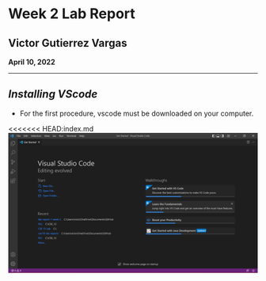 # Week 2 Lab Report

## Victor Gutierrez Vargas 

**April 10, 2022**

---

## *Installing VScode*

* For the first procedure, vscode must be downloaded on your computer. 

<<<<<<< HEAD:index.md
![Installing VScode](https://github.com/victorvm77/lab-report-1-week-2/blob/main/installingVscode.png?raw=true)


